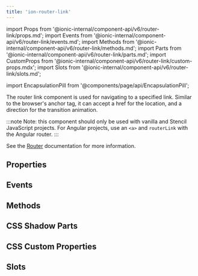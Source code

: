 ```yaml
---
title: 'ion-router-link'
---
```


import Props from '@ionic-internal/component-api/v6/router-link/props.md';
import Events from '@ionic-internal/component-api/v6/router-link/events.md';
import Methods from '@ionic-internal/component-api/v6/router-link/methods.md';
import Parts from '@ionic-internal/component-api/v6/router-link/parts.md';
import CustomProps from '@ionic-internal/component-api/v6/router-link/custom-props.mdx';
import Slots from '@ionic-internal/component-api/v6/router-link/slots.md';

<head>
  <title>Router Link | Navigating The ion-router-link Component</title>
  <meta
    name="description"
    content="Use the ion-router-link component to navigate to a specified link. The router link can accept an href for location and a direction for the transition animation."
  />
</head>

import EncapsulationPill from '@components/page/api/EncapsulationPill';

<EncapsulationPill type="shadow" />

The router link component is used for navigating to a specified link. Similar to the browser's anchor tag, it can accept a href for the location, and a direction for the transition animation.

:::note
Note: this component should only be used with vanilla and Stencil JavaScript projects. For Angular projects, use an `<a>` and `routerLink` with the Angular router.
:::

See the [Router](./router) documentation for more information.

## Properties

<Props />

## Events

<Events />

## Methods

<Methods />

## CSS Shadow Parts

<Parts />

## CSS Custom Properties

<CustomProps />

## Slots

<Slots />
